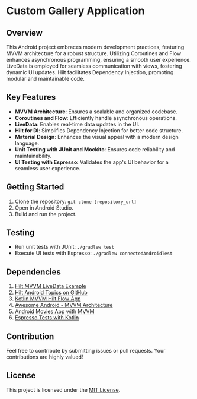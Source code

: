 <response>

# Custom Gallery Application 

## Overview
This Android project embraces modern development practices, featuring MVVM architecture for a robust structure. Utilizing Coroutines and Flow enhances asynchronous programming, ensuring a smooth user experience. LiveData is employed for seamless communication with views, fostering dynamic UI updates. Hilt facilitates Dependency Injection, promoting modular and maintainable code.

## Key Features
- **MVVM Architecture**: Ensures a scalable and organized codebase.
- **Coroutines and Flow**: Efficiently handle asynchronous operations.
- **LiveData**: Enables real-time data updates in the UI.
- **Hilt for DI**: Simplifies Dependency Injection for better code structure.
- **Material Design**: Enhances the visual appeal with a modern design language.
- **Unit Testing with JUnit and Mockito**: Ensures code reliability and maintainability.
- **UI Testing with Espresso**: Validates the app's UI behavior for a seamless user experience.

## Getting Started
1. Clone the repository: `git clone [repository_url]`
2. Open in Android Studio.
3. Build and run the project.

## Testing
- Run unit tests with JUnit: `./gradlew test`
- Execute UI tests with Espresso: `./gradlew connectedAndroidTest`

## Dependencies
1. [Hilt MVVM LiveData Example](https://github.com/dheeraj-bhadoria/Hilt-MVVM-Live-Data-View-Model-Kotlin-Coroutines-Room-Retrofit-Example)
2. [Hilt Android Topics on GitHub](https://github.com/topics/hilt-android?o=desc&s=forks)
3. [Kotlin MVVM Hilt Flow App](https://github.com/prasannajeet/kotlin-mvvm-hilt-flow-app/blob/master/README.md)
4. [Awesome Android - MVVM Architecture](https://github.com/runo280/awesome-android/blob/master/README.md)
5. [Android Movies App with MVVM](https://github.com/raminabbasiiii/android-movies-app-with-mvvm)
6. [Espresso Tests with Kotlin](https://github.com/topics/espresso-tests?l=kotlin&o=desc&s=stars)

## Contribution
Feel free to contribute by submitting issues or pull requests. Your contributions are highly valued!

## License
This project is licensed under the [MIT License](LICENSE).

</response>
